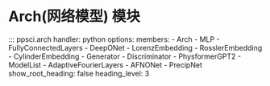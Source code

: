 # Arch(网络模型) 模块

::: ppsci.arch
    handler: python
    options:
      members:
        - Arch
        - MLP
        - FullyConnectedLayers
        - DeepONet
        - LorenzEmbedding
        - RosslerEmbedding
        - CylinderEmbedding
        - Generator
        - Discriminator
        - PhysformerGPT2
        - ModelList
        - AdaptiveFourierLayers
        - AFNONet
        - PrecipNet
      show_root_heading: false
      heading_level: 3
